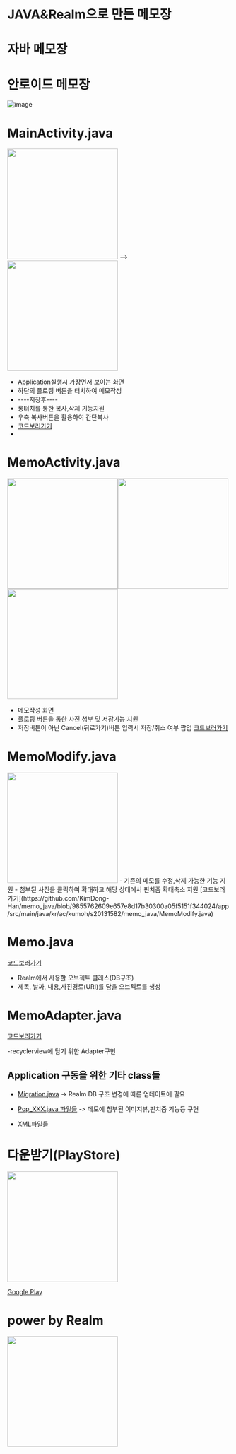 # JAVA&Realm으로 만든 메모장 
# 자바 메모장
# 안로이드 메모장


![image](https://user-images.githubusercontent.com/71119800/132815477-13af8c50-c73b-4e2f-b5ed-e9de34e53d62.png)



# MainActivity.java
<img src="https://user-images.githubusercontent.com/71119800/132938392-04e96f7f-c187-48a2-ac64-394dc0bf37b4.png"  width="250"> --><img src="https://user-images.githubusercontent.com/71119800/132938827-a1fbfcad-bf4e-4cc7-841e-11166b882ab9.png"  width="250">

- Application실행시 가장먼저 보이는 화면
- 하단의 플로팅 버튼을 터치하여 메모작성
- ----저장후----
- 롱터치를 통한 복사,삭제 기능지원
- 우측 복사버튼을 활용하여 간단복사
- [코드보러가기](https://github.com/KimDong-Han/memo_java/blob/9855762609e657e8d17b30300a05f5151f344024/app/src/main/java/kr/ac/kumoh/s20131582/memo_java/MainActivity.java)
- 
# MemoActivity.java
<img src="https://user-images.githubusercontent.com/71119800/132938408-fd7f8174-d756-49d5-a6d7-647d52b61989.png" width="250"><img src="https://user-images.githubusercontent.com/71119800/132938440-d0829746-7bd8-4207-9674-9c2a6704d24d.png"  width="250"><img src="https://user-images.githubusercontent.com/71119800/132938587-1ca5ee79-616a-4507-a79b-6b98098b8a1e.png"  width="250">

- 메모작성 화면
- 플로팅 버튼을 통한 사진 첨부 및 저장기능 지원
- 저장버튼이 아닌 Cancel(뒤로가기)버튼 입력시 저장/취소 여부 팝업
[코드보러가기](https://github.com/KimDong-Han/memo_java/blob/9855762609e657e8d17b30300a05f5151f344024/app/src/main/java/kr/ac/kumoh/s20131582/memo_java/MemoActivity.java)

# MemoModify.java
<img src="https://user-images.githubusercontent.com/71119800/132938732-29a7f464-b954-49e3-aa62-e726dcb51296.png" width="250">
- 기존의 메모를 수정,삭제 가능한 기능 지원
- 첨부된 사진을 클릭하여 확대하고 해당 상태에서 핀치줌 확대축소 지원
[코드보러가기](https://github.com/KimDong-Han/memo_java/blob/9855762609e657e8d17b30300a05f5151f344024/app/src/main/java/kr/ac/kumoh/s20131582/memo_java/MemoModify.java)



# Memo.java
[코드보러가기](https://github.com/KimDong-Han/memo_java/blob/1f65d91dbde90c7f93e73b9132bc06449e0e01a6/app/src/main/java/kr/ac/kumoh/s20131582/memo_java/Memo.java)

- Realm에서 사용할 오브젝트 클래스(DB구조)
- 제목, 날짜, 내용,사진경로(URI)를 담을 오브젝트를 생성
# MemoAdapter.java
[코드보러가기](https://github.com/KimDong-Han/memo_java/blob/1f65d91dbde90c7f93e73b9132bc06449e0e01a6/app/src/main/java/kr/ac/kumoh/s20131582/memo_java/MemoAdapter.java)

-recyclerview에 담기 위한 Adapter구현

## Application 구동을 위한 기타 class들

- [Migration.java](https://github.com/KimDong-Han/memo_java/blob/9855762609e657e8d17b30300a05f5151f344024/app/src/main/java/kr/ac/kumoh/s20131582/memo_java/Migration.java)
-> Realm DB 구조 변경에 따른 업데이트에 필요

- [Pop_XXX.java 파일들](https://github.com/KimDong-Han/memo_java/tree/master/app/src/main/java/kr/ac/kumoh/s20131582/memo_java)
-> 메모에 첨부된 이미지뷰,핀치줌 기능등 구현

- [XML파일들](https://github.com/KimDong-Han/memo_java/tree/master/app/src/main/res/layout)

# 다운받기(PlayStore)

 <a href="https://play.google.com/store/apps/details?id=kr.ac.kumoh.s20131582.memo_java" target = "_blank"><img src="https://user-images.githubusercontent.com/71119800/132939654-db623948-6cbe-46b8-8454-267d9494231d.png" width="250">

[Google Play](https://play.google.com/store/apps/details?id=kr.ac.kumoh.s20131582.memo_java)


# power by Realm
<a href="https://realm.io"><img src="https://user-images.githubusercontent.com/71119800/132815202-6f98cdfe-2766-46bb-a3af-2f0c088e1713.png"  width="250">
